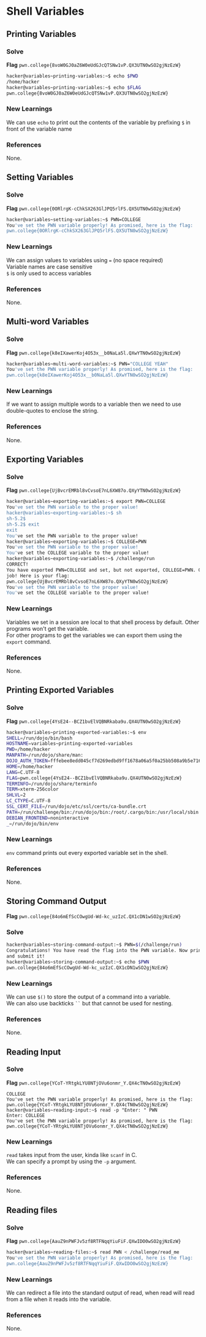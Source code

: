 # Shell Variables
## Printing Variables
### Solve
**Flag** `pwn.college{8voW0GJ0aZ6W0eUdGJcQTSNw1vP.QX3UTN0wSO2gjNzEzW}`
```bash
hacker@variables~printing-variables:~$ echo $PWD
/home/hacker
hacker@variables~printing-variables:~$ echo $FLAG
pwn.college{8voW0GJ0aZ6W0eUdGJcQTSNw1vP.QX3UTN0wSO2gjNzEzW}
```
### New Learnings
We can use `echo` to print out the contents of the variable by prefixing `$` in front of the variable name
### References
None.
## Setting Variables
### Solve
**Flag** `pwn.college{0ORlrgK-cChkSX263GlJPQ5rlFS.QX5UTN0wSO2gjNzEzW}`
```bash
hacker@variables~setting-variables:~$ PWN=COLLEGE
You've set the PWN variable properly! As promised, here is the flag:
pwn.college{0ORlrgK-cChkSX263GlJPQ5rlFS.QX5UTN0wSO2gjNzEzW}
```
### New Learnings
We can assign values to variables using `=` (no space  required)
<br> Variable names are case sensitive<br>
`$` is only used to access variables
### References
None.
## Multi-word Variables
### Solve
**Flag** `pwn.college{k8eIXawerKoj4O53x__b0NaLa5l.QXwYTN0wSO2gjNzEzW}`
```bash
hacker@variables~multi-word-variables:~$ PWN="COLLEGE YEAH"
You've set the PWN variable properly! As promised, here is the flag:
pwn.college{k8eIXawerKoj4O53x__b0NaLa5l.QXwYTN0wSO2gjNzEzW}
```
### New Learnings
If we want to assign multiple words to a variable then we need to use double-quotes to enclose the string.
### References
None.
##
## Exporting Variables
### Solve
**Flag** `pwn.college{UjBvcrEMRbl8vCvsoE7nL6XW87o.QXyYTN0wSO2gjNzEzW}`
```bash
hacker@variables~exporting-variables:~$ export PWN=COLLEGE
You've set the PWN variable to the proper value!
hacker@variables~exporting-variables:~$ sh
sh-5.2$ 
sh-5.2$ exit
exit
You've set the PWN variable to the proper value!
hacker@variables~exporting-variables:~$ COLLEGE=PWN
You've set the PWN variable to the proper value!
You've set the COLLEGE variable to the proper value!
hacker@variables~exporting-variables:~$ /challenge/run
CORRECT!
You have exported PWN=COLLEGE and set, but not exported, COLLEGE=PWN. Great 
job! Here is your flag:
pwn.college{UjBvcrEMRbl8vCvsoE7nL6XW87o.QXyYTN0wSO2gjNzEzW}
You've set the PWN variable to the proper value!
You've set the COLLEGE variable to the proper value!
```
### New Learnings
Variables we set in a session are local to that shell process by default. Other programs won't get the variable.
<br>For other programs to get the variables we can export them using the `export` command.
### References
None.
##
## Printing Exported Variables
### Solve
**Flag** `pwn.college{4YsE24--BCZ1bvElVQBNRkaba9u.QX4UTN0wSO2gjNzEzW}`
```bash
hacker@variables~printing-exported-variables:~$ env
SHELL=/run/dojo/bin/bash
HOSTNAME=variables~printing-exported-variables
PWD=/home/hacker
MANPATH=/run/dojo/share/man:
DOJO_AUTH_TOKEN=fffebee8edd045cf7d269edbd9ff1678a06a5f0a25bb508a9b5e716ee59b98d9
HOME=/home/hacker
LANG=C.UTF-8
FLAG=pwn.college{4YsE24--BCZ1bvElVQBNRkaba9u.QX4UTN0wSO2gjNzEzW}
TERMINFO=/run/dojo/share/terminfo
TERM=xterm-256color
SHLVL=2
LC_CTYPE=C.UTF-8
SSL_CERT_FILE=/run/dojo/etc/ssl/certs/ca-bundle.crt
PATH=/run/challenge/bin:/run/dojo/bin:/root/.cargo/bin:/usr/local/sbin:/usr/local/bin:/usr/sbin:/usr/bin:/sbin:/bin
DEBIAN_FRONTEND=noninteractive
_=/run/dojo/bin/env
```
### New Learnings
`env` command prints out every exported variable set in the shell.
### References 
None.
##
## Storing Command Output
**Flag** `pwn.college{84o6mEfScCOwgUd-Wd-kc_uzIzC.QX1cDN1wSO2gjNzEzW}`
### Solve
```bash
hacker@variables~storing-command-output:~$ PWN=$(/challenge/run)
Congratulations! You have read the flag into the PWN variable. Now print it out 
and submit it!
hacker@variables~storing-command-output:~$ echo $PWN
pwn.college{84o6mEfScCOwgUd-Wd-kc_uzIzC.QX1cDN1wSO2gjNzEzW}
```
### New Learnings
We can use `$()` to store the output of a command into a variable.
<br> We can also use backticks ` `` ` but that cannot be used for nesting.
### References
None.
##
## Reading Input
### Solve
**Flag** `pwn.college{YCoT-YRtgkLYU8NTjOVu6onmr_Y.QX4cTN0wSO2gjNzEzW}`
```hacker@variables~reading-input:~$ read PWN
COLLEGE
You've set the PWN variable properly! As promised, here is the flag:
pwn.college{YCoT-YRtgkLYU8NTjOVu6onmr_Y.QX4cTN0wSO2gjNzEzW}
hacker@variables~reading-input:~$ read -p "Enter: " PWN
Enter: COLLEGE
You've set the PWN variable properly! As promised, here is the flag:
pwn.college{YCoT-YRtgkLYU8NTjOVu6onmr_Y.QX4cTN0wSO2gjNzEzW}
```

### New Learnings
`read` takes input from the user, kinda like `scanf` in C.
<br> We can specify a prompt by using the `-p` argument.
### References
None.
##
## Reading files
### Solve
**Flag** `pwn.college{AauZ9nPWFJv5zf8RTFNqqYiuFiF.QXwIDO0wSO2gjNzEzW}`
```bash
hacker@variables~reading-files:~$ read PWN < /challenge/read_me 
You've set the PWN variable properly! As promised, here is the flag:
pwn.college{AauZ9nPWFJv5zf8RTFNqqYiuFiF.QXwIDO0wSO2gjNzEzW}
```
### New Learnings
We can redirect a file into the standard output of read, when read will read from a file when it reads into the variable.
### References 
None.